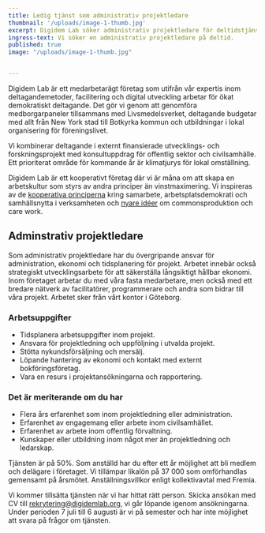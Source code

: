 ```yaml
---
title: Ledig tjänst som administrativ projektledare
thumbnail: '/uploads/image-1-thumb.jpg'
excerpt: Digidem Lab söker administrativ projektledare för deltidstjänst i Göteborg.
ingress-text: Vi söker en administrativ projektledare på deltid.
published: true
image: "/uploads/image-1-thumb.jpg"


---
```


Digidem Lab är ett medarbetarägt företag som utifrån vår expertis inom deltagandemetoder, facilitering och digital utveckling arbetar för ökat demokratiskt deltagande. Det gör vi genom att genomföra medborgarpaneler tillsammans med Livsmedelsverket, deltagande budgetar med allt från New York stad till Botkyrka kommun och utbildningar i lokal organisering för föreningslivet.

Vi kombinerar deltagande i externt finansierade utvecklings- och forskningsprojekt med konsultuppdrag för offentlig sektor och civilsamhälle. Ett prioriterat område för kommande år är klimatjurys för lokal omställning.

Digidem Lab är ett kooperativt företag där vi är måna om att skapa en arbetskultur som styrs av andra principer än vinstmaximering. Vi inspireras av de [kooperativa principerna](https://svenskkooperation.se/om-kooperation/de-sju-kooperativa-principerna-pa-svenska/) kring samarbete, arbetsplatsdemokrati och samhällsnytta i verksamheten och [nyare idéer](https://elements.disco.coop/) om commonsproduktion och care work.

## Adminstrativ projektledare

Som administrativ projektledare har du övergripande ansvar för administration, ekonomi och tidsplanering för projekt. Arbetet innebär också strategiskt utvecklingsarbete för att säkerställa långsiktigt hållbar ekonomi. Inom företaget arbetar du med våra fasta medarbetare, men också med ett bredare nätverk av facilitatörer, programmerare och andra som bidrar till våra projekt. Arbetet sker från vårt kontor i Göteborg.

### Arbetsuppgifter
* Tidsplanera arbetsuppgifter inom projekt.
* Ansvara för projektledning och uppföljning i utvalda projekt.
* Stötta nykundsförsäljning och mersälj.
* Löpande hantering av ekonomi och kontakt med externt bokföringsföretag.
* Vara en resurs i projektansökningarna och rapportering.

### Det är meriterande om du har
* Flera års erfarenhet som inom projektledning eller administration.
* Erfarenhet av engagemang eller arbete inom civilsamhället.
* Erfarenhet av arbete inom offentlig förvaltning.
* Kunskaper eller utbildning inom något mer än projektledning och ledarskap.

Tjänsten är på 50%. Som anställd har du efter ett år möjlighet att bli medlem och delägare i företaget. Vi tillämpar likalön på 37 000 som omförhandlas gemensamt på årsmötet. Anställningsvillkor enligt kollektivavtal med Fremia.

Vi kommer tillsätta tjänsten när vi har hittat rätt person. Skicka ansökan med CV till <rekrytering@digidemlab.org>, vi går löpande igenom ansökningarna. Under perioden 7 juli till 6 augusti är vi på semester och har inte möjlighet att svara på frågor om tjänsten.
